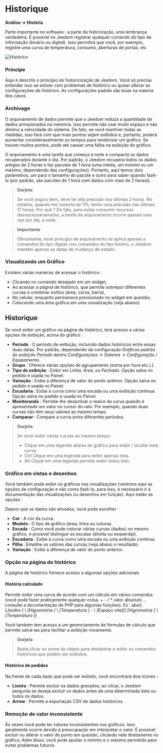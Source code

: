 # Historique
**Análise → História**

Parte importante no software : a parte da historização, uma lembrança verdadeira. É possível no Jeedom registrar qualquer comando do tipo de informação (binário ou digital). Isso permitirá que você, por exemplo, registre uma curva de temperatura, consumo, aberturas de portas, etc

![Histórico](./images/history.gif)

### Principe

Aqui é descrito o princípio de historicização de Jeedom. Você só precisa entender isso se estiver com problemas de histórico ou quiser alterar as configurações de histórico. As configurações padrão são boas na maioria dos casos.

### Archivage

O arquivamento de dados permite que o Jeedom reduza a quantidade de dados armazenados na memória. Isso permite não usar muito espaço e não diminui a velocidade do sistema. De fato, se você mantiver todas as medidas, isso fará com que mais pontos sejam exibidos e, portanto, poderá aumentar consideravelmente os tempos para renderizar um gráfico. Se houver muitos pontos, pode até causar uma falha na exibição do gráfico.

O arquivamento é uma tarefa que começa à noite e compacta os dados recuperados durante o dia. Por padrão, o Jeedom recupera todos os dados antigos de 2 horas e faz pacotes de 1 hora (uma média, um mínimo ou um máximo, dependendo das configurações). Portanto, aqui temos dois parâmetros, um para o tamanho do pacote e outro para saber quando fazê-lo (por padrão, são pacotes de 1 hora com dados com mais de 2 horas)).

> **Gorjeta**
>
> Se você seguiu bem, deve ter alta precisão nas últimas 2 horas. No entanto, quando me conecto às 17h, tenho uma precisão nas últimas 17 horas. Por quê ? De fato, para evitar consumir recursos desnecessariamente, a tarefa de arquivamento ocorre apenas uma vez por dia, à noite.

> **Importante**
>
> Obviamente, esse princípio de arquivamento se aplica apenas a comandos do tipo digital; nos comandos do tipo binário, o Jeedom mantém apenas as datas de mudança de estado.

### Visualizando um Gráfico

Existem várias maneiras de acessar o histórico :

- Clicando no comando desejado em um widget,
- Ao acessar a página de histórico, que permite sobrepor diferentes curvas e combinar estilos (área, curva, barra),
- No celular, enquanto permanece pressionado no widget em questão,
- Colocando uma área gráfica em uma visualização (veja abaixo).

## Historique

Se você exibir um gráfico na página de histórico, terá acesso a várias opções de exibição, acima do gráfico :

- **Período** : O período de exibição, incluindo dados históricos entre essas duas datas. Por padrão, dependendo da configuração *Gráficos padrão de exibição Período* dentro *Configurações → Sistema → Configuração / Equipamento*.
- **Grupo** : Oferece várias opções de agrupamento (soma por hora etc.).).
- **Tipo de exibição** : Exibir em *Linha*, *Área*, ou *Fechado*. Opção salva no pedido e usada no Painel.
- **Variação** : Exibe a diferença de valor do ponto anterior. Opção salva no pedido e usada no Painel.
- **Escadaria** : Exibe a curva como uma escada ou uma exibição contínua. Opção salva no pedido e usada no Painel.
- **Monitorando** : Permite-lhe desactivar o realce da curva quando é apresentado um valor no cursor do rato. Por exemplo, quando duas curvas não têm seus valores ao mesmo tempo.
- **Comparar** : Compare a curva entre diferentes períodos.


> **Gorjeta**
>
> Se você exibir várias curvas ao mesmo tempo:
> - Clique em uma legenda abaixo do gráfico para exibir / ocultar esta curva.
> - Ctrl Clique em uma legenda para exibir apenas esta.
> - Alt Clique em uma legenda permite exibir todos eles.


### Gráfico em vistas e desenhos

Você também pode exibir os gráficos nas visualizações (veremos aqui as opções de configuração e não como fazê-lo, para isso, é necessário ir à documentação das visualizações ou desenhos em função). Aqui estão as opções :

Depois que os dados são ativados, você pode escolher :
- **Cor** : A cor da curva.
- **Modelo** : O tipo de gráfico (área, linha ou coluna).
- **Escada** : Como você pode colocar várias curvas (dados) no mesmo gráfico, é possível distinguir as escalas (direita ou esquerda)).
- **Escadaria** : Exibe a curva como uma escada ou uma exibição contínua.
- **Pilha** : Empilhe os valores das curvas (veja abaixo o resultado).
- **Variação** : Exibe a diferença de valor do ponto anterior.

### Opção na página do histórico

A página de histórico fornece acesso a algumas opções adicionais

#### História calculado

Permite exibir uma curva de acordo com um cálculo em vários comandos (você pode fazer praticamente qualquer coisa, + - / \* valor absoluto ... consulte a documentação do PHP para algumas funções).
Ex :
abs(*\ [Jardim \] \ [Higrometria \] \ [Temperatura \]* - *\ [Espaço vital]] [Higrometria \] \ [Temperatura \]*)

Você também tem acesso a um gerenciamento de fórmulas de cálculo que permite salvá-las para facilitar a exibição novamente.

> **Gorjeta**
>
> Basta clicar no nome do objeto para desdobrar e exibir os comandos históricos que podem ser exibidos.

#### Histórico de pedidos

Na frente de cada dado que pode ser exibido, você encontrará dois ícones :

- **Lixeira** : Permite excluir os dados gravados; ao clicar, o Jeedom pergunta se deseja excluir os dados antes de uma determinada data ou todos os dados.
- **Arrow** : Permite a exportação CSV de dados históricos.

### Remoção de valor inconsistente

Às vezes você pode ter valores inconsistentes nos gráficos. Isso geralmente ocorre devido à preocupação em interpretar o valor. É possível excluir ou alterar o valor do ponto em questão, clicando nele diretamente no gráfico; Além disso, você pode ajustar o mínimo e o máximo permitido para evitar problemas futuros.


